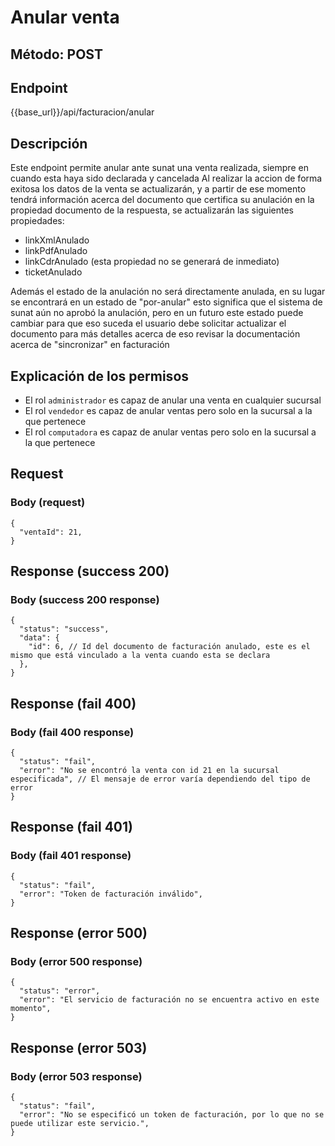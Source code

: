 # Anular venta

## Método: POST

## Endpoint

{{base_url}}/api/facturacion/anular

## Descripción

Este endpoint permite anular ante sunat una venta realizada, siempre en cuando esta haya sido declarada y cancelada
Al realizar la accion de forma exitosa los datos de la venta se actualizarán, y a partir de ese momento tendrá información acerca del documento que certifica su anulación en la propiedad documento de la respuesta, se actualizarán las siguientes propiedades:

- linkXmlAnulado
- linkPdfAnulado
- linkCdrAnulado (esta propiedad no se generará de inmediato)
- ticketAnulado

Además el estado de la anulación no será directamente anulada, en su lugar se encontrará en un estado de "por-anular"
esto significa que el sistema de sunat aún no aprobó la anulación, pero en un futuro este estado puede cambiar
para que eso suceda el usuario debe solicitar actualizar el documento
para más detalles acerca de eso revisar la documentación acerca de "sincronizar" en facturación

## Explicación de los permisos

- El rol `administrador` es capaz de anular una venta en cualquier sucursal
- El rol `vendedor` es capaz de anular ventas pero solo en la sucursal a la que pertenece
- El rol `computadora` es capaz de anular ventas pero solo en la sucursal a la que pertenece

## Request

### Body (request)

```jsonc
{
  "ventaId": 21,
}
```

## Response (success 200)

### Body (success 200 response)

```jsonc
{
  "status": "success",
  "data": {
    "id": 6, // Id del documento de facturación anulado, este es el mismo que está vinculado a la venta cuando esta se declara
  },
}
```

## Response (fail 400)

### Body (fail 400 response)

```jsonc
{
  "status": "fail",
  "error": "No se encontró la venta con id 21 en la sucursal especificada", // El mensaje de error varía dependiendo del tipo de error
}
```

## Response (fail 401)

### Body (fail 401 response)

```jsonc
{
  "status": "fail",
  "error": "Token de facturación inválido",
}
```

## Response (error 500)

### Body (error 500 response)

```jsonc
{
  "status": "error",
  "error": "El servicio de facturación no se encuentra activo en este momento",
}
```

## Response (error 503)

### Body (error 503 response)

```jsonc
{
  "status": "fail",
  "error": "No se especificó un token de facturación, por lo que no se puede utilizar este servicio.",
}
```
